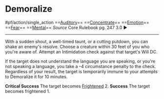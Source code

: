 # Demoralize
#pf/action/single_action 
==[Auditory](../Traits/Auditory.md)== ==[Concentrate](../Traits/Concentrate.md)== ==[Emotion](../Traits/Emotion.md)== ==[Fear](../Magic/Spells/Level%201/Fear.md)== ==[Mental](../Traits/Mental.md)==
*Source* Core Rulebook pg. 247 3.0
►

---
With a sudden shout, a well-timed taunt, or a cutting putdown, you can shake an enemy's resolve. Choose a creature within 30 feet of you who you're aware of. Attempt an Intimidation check against that target's Will DC.

If the target does not understand the language you are speaking, or you're not speaking a language, you take a –4 circumstance penalty to the check. Regardless of your result, the target is temporarily immune to your attempts to Demoralize it for 10 minutes.

**Critical Success** The target becomes [Frightened](../Conditions/Frightened.md) 2.
**Success** The target becomes frightened 1.